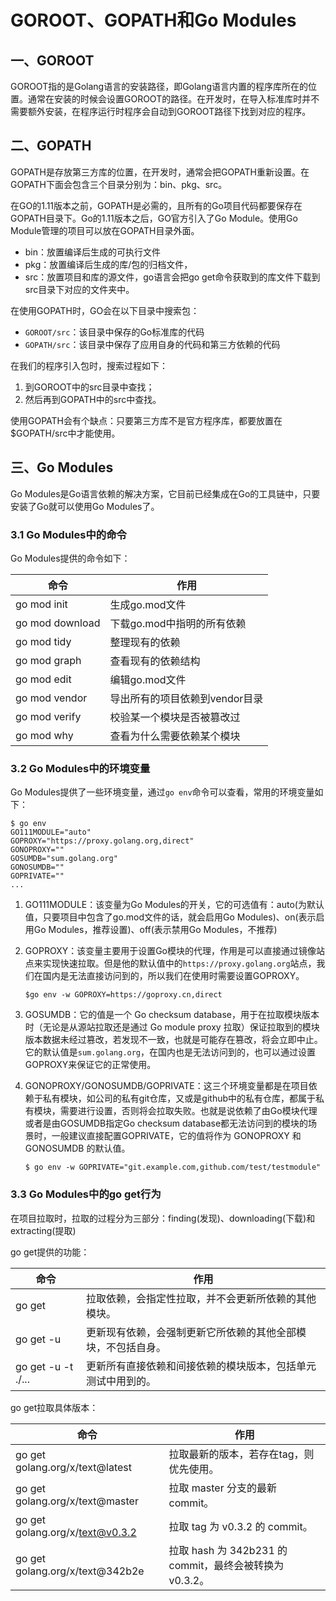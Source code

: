 # GOROOT、GOPATH和Go Modules

## 一、GOROOT

GOROOT指的是Golang语言的安装路径，即Golang语言内置的程序库所在的位置。通常在安装的时候会设置GOROOT的路径。在开发时，在导入标准库时并不需要额外安装，在程序运行时程序会自动到GOROOT路径下找到对应的程序。

## 二、GOPATH

GOPATH是存放第三方库的位置，在开发时，通常会把GOPATH重新设置。在GOPATH下面会包含三个目录分别为：bin、pkg、src。

在GO的1.11版本之前，GOPATH是必需的，且所有的Go项目代码都要保存在GOPATH目录下。Go的1.11版本之后，GO官方引入了Go Module。使用Go Module管理的项目可以放在GOPATH目录外面。

- bin：放置编译后生成的可执行文件
- pkg：放置编译后生成的库/包的归档文件，
- src：放置项目和库的源文件，go语言会把go get命令获取到的库文件下载到src目录下对应的文件夹中。

在使用GOPATH时，GO会在以下目录中搜索包：

- `GOROOT/src`：该目录中保存的Go标准库的代码
- `GOPATH/src`：该目录中保存了应用自身的代码和第三方依赖的代码

在我们的程序引入包时，搜索过程如下：

1. 到GOROOT中的src目录中查找；
2. 然后再到GOPATH中的src中查找。

使用GOPATH会有个缺点：只要第三方库不是官方程序库，都要放置在$GOPATH/src中才能使用。

## 三、Go Modules

Go Modules是Go语言依赖的解决方案，它目前已经集成在Go的工具链中，只要安装了Go就可以使用Go Modules了。

### 3.1 Go Modules中的命令

Go Modules提供的命令如下：

| 命令            | 作用                           |
| --------------- | ------------------------------ |
| go mod init     | 生成go.mod文件                 |
| go mod download | 下载go.mod中指明的所有依赖     |
| go mod tidy     | 整理现有的依赖                 |
| go mod graph    | 查看现有的依赖结构             |
| go mod edit     | 编辑go.mod文件                 |
| go mod vendor   | 导出所有的项目依赖到vendor目录 |
| go mod verify   | 校验某一个模块是否被篡改过     |
| go mod why      | 查看为什么需要依赖某个模块     |

### 3.2 Go Modules中的环境变量

Go Modules提供了一些环境变量，通过`go env`命令可以查看，常用的环境变量如下：

```shell
$ go env
GO111MODULE="auto"
GOPROXY="https://proxy.golang.org,direct"
GONOPROXY=""
GOSUMDB="sum.golang.org"
GONOSUMDB=""
GOPRIVATE=""
...
```

1. GO111MODULE：该变量为Go Modules的开关，它的可选值有：auto(为默认值，只要项目中包含了go.mod文件的话，就会启用Go Modules)、on(表示启用Go Modules，推荐设置)、off(表示禁用Go Modules，不推荐)

2. GOPROXY：该变量主要用于设置Go模块的代理，作用是可以直接通过镜像站点来实现快速拉取。但是他的默认值中的`https://proxy.golang.org`站点，我们在国内是无法直接访问到的，所以我们在使用时需要设置GOPROXY。

   ```shell
   $go env -w GOPROXY=https://goproxy.cn,direct
   ```

3. GOSUMDB：它的值是一个 Go checksum database，用于在拉取模块版本时（无论是从源站拉取还是通过 Go module proxy 拉取）保证拉取到的模块版本数据未经过篡改，若发现不一致，也就是可能存在篡改，将会立即中止。它的默认值是`sum.golang.org`，在国内也是无法访问到的，也可以通过设置GOPROXY来保证它的正常使用。

4. GONOPROXY/GONOSUMDB/GOPRIVATE：这三个环境变量都是在项目依赖于私有模块，如公司的私有git仓库，又或是github中的私有仓库，都属于私有模块，需要进行设置，否则将会拉取失败。也就是说依赖了由Go模块代理或者是由GOSUMDB指定Go checksum database都无法访问到的模块的场景时，一般建议直接配置GOPRIVATE，它的值将作为 GONOPROXY 和 GONOSUMDB 的默认值。

   ```shell
   $ go env -w GOPRIVATE="git.example.com,github.com/test/testmodule"
   ```

### 3.3 Go Modules中的go get行为

在项目拉取时，拉取的过程分为三部分：finding(发现)、downloading(下载)和extracting(提取)

go get提供的功能：

| 命令               | 作用                                                         |
| ------------------ | ------------------------------------------------------------ |
| go get             | 拉取依赖，会指定性拉取，并不会更新所依赖的其他模块。         |
| go get -u          | 更新现有依赖，会强制更新它所依赖的其他全部模块，不包括自身。 |
| go get -u -t ./... | 更新所有直接依赖和间接依赖的模块版本，包括单元测试中用到的。 |

go get拉取具体版本：

| 命令                            | 作用                                                    |
| ------------------------------- | ------------------------------------------------------- |
| go get golang.org/x/text@latest | 拉取最新的版本，若存在tag，则优先使用。                 |
| go get golang.org/x/text@master | 拉取 master 分支的最新 commit。                         |
| go get golang.org/x/text@v0.3.2 | 拉取 tag 为 v0.3.2 的 commit。                          |
| go get golang.org/x/text@342b2e | 拉取 hash 为 342b231 的 commit，最终会被转换为 v0.3.2。 |



